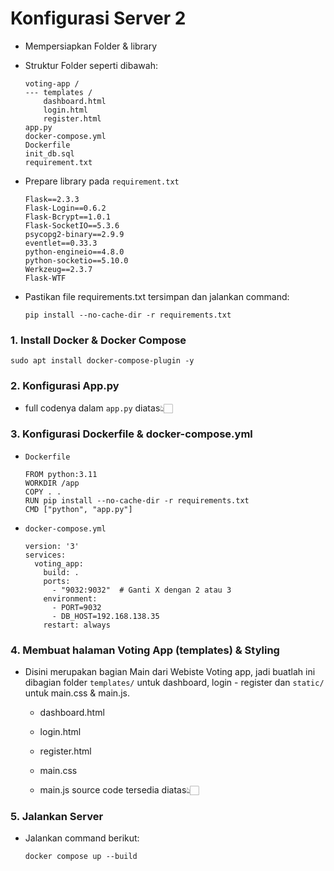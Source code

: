 # Konfigurasi Server 2 

- Mempersiapkan Folder & library
- Struktur Folder seperti dibawah:

  ```
  voting-app /
  --- templates /
  	  dashboard.html
  	  login.html
  	  register.html
  app.py
  docker-compose.yml
  Dockerfile
  init_db.sql
  requirement.txt
  ```

- Prepare library pada ```requirement.txt``` 

  ```
  Flask==2.3.3
  Flask-Login==0.6.2
  Flask-Bcrypt==1.0.1
  Flask-SocketIO==5.3.6
  psycopg2-binary==2.9.9
  eventlet==0.33.3
  python-engineio==4.8.0
  python-socketio==5.10.0
  Werkzeug==2.3.7
  Flask-WTF
  ```

- Pastikan file requirements.txt tersimpan dan jalankan command:
  
  ```
  pip install --no-cache-dir -r requirements.txt
  ```


### 1. Install Docker & Docker Compose 
  ```
  sudo apt install docker-compose-plugin -y
  ```

### 2. Konfigurasi App.py
  - full codenya dalam ```app.py``` diatas👆🏻

    
### 3. Konfigurasi Dockerfile & docker-compose.yml
  
  - ```Dockerfile```
    ```
    FROM python:3.11
    WORKDIR /app
    COPY . .
    RUN pip install --no-cache-dir -r requirements.txt
    CMD ["python", "app.py"]
    ```

- ```docker-compose.yml```
  ```
  version: '3'
  services:
    voting_app:
      build: .
      ports:
        - "9032:9032"  # Ganti X dengan 2 atau 3
      environment:
        - PORT=9032
        - DB_HOST=192.168.138.35
      restart: always
  ```

### 4. Membuat halaman Voting App (templates) & Styling
 - Disini merupakan bagian Main dari Webiste Voting app, jadi buatlah ini dibagian folder ```templates/``` untuk dashboard,
   login - register dan ```static/``` untuk main.css & main.js.

    - dashboard.html
    - login.html
    - register.html
  
    - main.css
      
    - main.js
      source code tersedia diatas👆🏻

### 5. Jalankan Server
  - Jalankan command berikut:
    ```
    docker compose up --build
    ```
